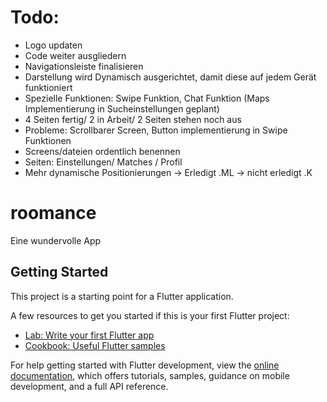 # Todo:

- Logo updaten
- Code weiter ausgliedern
- Navigationsleiste finalisieren
- Darstellung wird Dynamisch ausgerichtet, damit diese auf jedem Gerät funktioniert
- Spezielle Funktionen: Swipe Funktion, Chat Funktion (Maps Implementierung in Sucheinstellungen geplant)
- 4 Seiten fertig/ 2 in Arbeit/ 2 Seiten stehen noch aus
- Probleme: Scrollbarer Screen, Button implementierung in Swipe Funktionen
- Screens/dateien ordentlich benennen
- Seiten: Einstellungen/ Matches / Profil
- Mehr dynamische Positionierungen -> Erledigt .ML -> nicht erledigt .K

# roomance

Eine wundervolle App

## Getting Started

This project is a starting point for a Flutter application.

A few resources to get you started if this is your first Flutter project:

- [Lab: Write your first Flutter app](https://docs.flutter.dev/get-started/codelab)
- [Cookbook: Useful Flutter samples](https://docs.flutter.dev/cookbook)

For help getting started with Flutter development, view the
[online documentation](https://docs.flutter.dev/), which offers tutorials,
samples, guidance on mobile development, and a full API reference.
